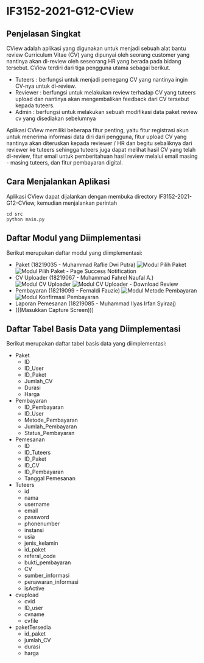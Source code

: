 # IF3152-2021-G12-CView
## Penjelasan Singkat
CView adalah aplikasi yang digunakan untuk menjadi sebuah alat bantu review Curriculum Vitae (CV) yang dipunyai oleh seorang customer yang nantinya akan di-review oleh seseorang HR yang berada pada bidang tersebut. CView terdiri dari tiga pengguna utama sebagai berikut.
- Tuteers : berfungsi untuk menjadi pemegang CV yang nantinya ingin CV-nya untuk di-review.
- Reviewer : berfungsi untuk melakukan review terhadap CV yang tuteers upload dan nantinya akan mengembalikan feedback dari CV tersebut kepada tuteers.
- Admin : berfungsi untuk melakukan sebuah modifikasi data paket review cv yang disediakan sebelumnya

Aplikasi CView memiliki beberapa fitur penting, yaitu fitur registrasi akun untuk menerima informasi data diri dari pengguna, fitur upload CV yang nantinya akan diteruskan kepada reviewer / HR dan begitu sebaliknya dari reviewer ke tuteers sehingga tuteers juga dapat melihat hasil CV yang telah di-review, fitur email untuk pemberitahuan hasil review melalui email masing - masing tuteers, dan fitur pembayaran digital.

## Cara Menjalankan Aplikasi
Aplikasi CView dapat dijalankan dengan membuka directory IF3152-2021-G12-CView, kemudian menjalankan perintah
```
cd src
python main.py
```
## Daftar Modul yang Diimplementasi
Berikut merupakan daftar modul yang diimplementasi:
- Paket (18219035 - Muhammad Raflie Dwi Putra)
![Modul Pilih Paket](https://gitlab.informatika.org/wpo9nine/if3152-2021-g12-cview/-/raw/main/doc/pilihPaket_Interface.png)
![Modul Pilih Paket - Page Success Notification](https://gitlab.informatika.org/wpo9nine/if3152-2021-g12-cview/-/raw/main/doc/pilihPaketBerhasil_Interface.png)
- CV Uploader (18219067 - Muhammad Fahrel Naufal A.)
![Modul CV Uploader](https://gitlab.informatika.org/wpo9nine/if3152-2021-g12-cview/-/raw/main/doc/CVUploaderInterface.PNG)
![Modul CV Uploader - Download Review](https://gitlab.informatika.org/wpo9nine/if3152-2021-g12-cview/-/raw/main/doc/CVUploaderReviewDownloadInterface.PNG)
- Pembayaran (18219099 - Fernaldi Fauzie)
![Modul Metode Pembayaran](https://gitlab.informatika.org/wpo9nine/if3152-2021-g12-cview/-/raw/main/doc/metodePembayaranInterface.png)
![Modul Konfirmasi Pembayaran](https://gitlab.informatika.org/wpo9nine/if3152-2021-g12-cview/-/raw/main/doc/konfirmasiPembayaranInterface.png)
- Laporan Pemesanan (18219085 - Muhammad Ilyas Irfan Syiraaj)
- (((Masukkan Capture Screen)))

## Daftar Tabel Basis Data yang Diimplementasi
Berikut merupakan daftar tabel basis data yang diimplementasi:
- Paket
  - ID
  - ID_User
  - ID_Paket
  - Jumlah_CV
  - Durasi
  - Harga
- Pembayaran
  - ID_Pembayaran
  - ID_User
  - Metode_Pembayaran
  - Jumlah_Pembayaran
  - Status_Pembayaran
- Pemesanan
  - ID
  - ID_Tuteers
  - ID_Paket
  - ID_CV
  - ID_Pembayaran
  - Tanggal Pemesanan
- Tuteers
  - id
  - nama
  - username
  - email
  - password
  - phonenumber
  - instansi
  - usia
  - jenis_kelamin
  - id_paket
  - referal_code
  - bukti_pembayaran
  - CV
  - sumber_informasi
  - penawaran_informasi
  - isActive
- cvupload
  - cvid
  - ID_user
  - cvname
  - cvfile
- paketTersedia
  - id_paket
  - jumlah_CV
  - durasi
  - harga
